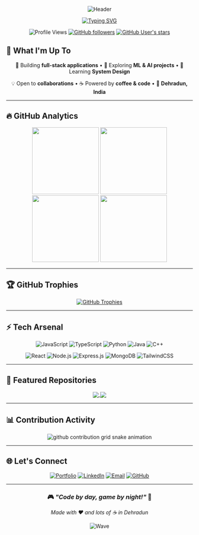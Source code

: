<div align="center">
  
![Header](https://capsule-render.vercel.app/api?type=waving&color=gradient&customColorList=12&height=300&section=header&text=Shaurya%20Bist&fontSize=70&fontColor=fff&animation=fadeIn&fontAlignY=38&desc=Full%20Stack%20Developer%20%7C%20ML%20Enthusiast&descAlignY=51&descAlign=62)

[![Typing SVG](https://readme-typing-svg.herokuapp.com?font=Fira+Code&weight=600&size=24&duration=3000&pause=1000&color=36BCF7FF&center=true&vCenter=true&multiline=true&width=600&height=100&lines=🚀+Building+the+future+with+code;🎯+CS+Student+%40+GEHU+Dehradun;🏆+Hackathon+Winner+%26+Problem+Solver)](https://git.io/typing-svg)

![Profile Views](https://komarev.com/ghpvc/?username=ShauryaBist21&label=Profile%20Views&color=36BCF7&style=for-the-badge)
[![GitHub followers](https://img.shields.io/github/followers/ShauryaBist21?label=Followers&style=for-the-badge&color=36BCF7)](https://github.com/ShauryaBist21)
[![GitHub User's stars](https://img.shields.io/github/stars/ShauryaBist21?label=Total%20Stars&style=for-the-badge&color=ffd700)](https://github.com/ShauryaBist21)

</div>

## 💫 What I'm Up To

<div align="center">

🔭 Building **full-stack applications** • 🤖 Exploring **ML & AI projects** • 🌱 Learning **System Design**

💡 Open to **collaborations** • ☕ Powered by **coffee & code** • 📍 **Dehradun, India**

</div>

---

## 🔥 GitHub Analytics

<div align="center">
  
<img height="180em" src="https://github-readme-stats.vercel.app/api?username=ShauryaBist21&show_icons=true&theme=react&hide_border=true&bg_color=0D1117&title_color=36BCF7&icon_color=36BCF7&text_color=c9d1d9&count_private=true&include_all_commits=true" />
<img height="180em" src="https://github-readme-stats.vercel.app/api/top-langs/?username=ShauryaBist21&layout=compact&theme=react&hide_border=true&bg_color=0D1117&title_color=36BCF7&text_color=c9d1d9&langs_count=6" />

</div>

<div align="center">

<img src="https://streak-stats.demolab.com?user=ShauryaBist21&theme=react&hide_border=true&background=0D1117&stroke=36BCF7&ring=36BCF7&fire=ffd700&currStreakLabel=36BCF7" height="180" />
<img src="https://github-readme-activity-graph.vercel.app/graph?username=ShauryaBist21&theme=react-dark&hide_border=true&bg_color=0D1117&color=36BCF7&line=36BCF7&point=ffd700" height="180" />

</div>

---

## 🏆 GitHub Trophies

<div align="center">
  
[![GitHub Trophies](https://github-profile-trophy.vercel.app/?username=ShauryaBist21&theme=algolia&no-frame=true&margin-w=15&margin-h=15&column=4&row=2)](https://github.com/ryo-ma/github-profile-trophy)

</div>

---

## ⚡ Tech Arsenal

<div align="center">

![JavaScript](https://img.shields.io/badge/JavaScript-F7DF1E?style=for-the-badge&logo=javascript&logoColor=black)
![TypeScript](https://img.shields.io/badge/TypeScript-007ACC?style=for-the-badge&logo=typescript&logoColor=white)
![Python](https://img.shields.io/badge/Python-3776AB?style=for-the-badge&logo=python&logoColor=white)
![Java](https://img.shields.io/badge/Java-ED8B00?style=for-the-badge&logo=java&logoColor=white)
![C++](https://img.shields.io/badge/C++-00599C?style=for-the-badge&logo=c%2B%2B&logoColor=white)

![React](https://img.shields.io/badge/React-20232A?style=for-the-badge&logo=react&logoColor=61DAFB)
![Node.js](https://img.shields.io/badge/Node.js-43853D?style=for-the-badge&logo=node.js&logoColor=white)
![Express.js](https://img.shields.io/badge/Express.js-404D59?style=for-the-badge&logo=express&logoColor=white)
![MongoDB](https://img.shields.io/badge/MongoDB-4EA94B?style=for-the-badge&logo=mongodb&logoColor=white)
![TailwindCSS](https://img.shields.io/badge/Tailwind_CSS-38B2AC?style=for-the-badge&logo=tailwind-css&logoColor=white)

</div>

---

## 🎯 Featured Repositories

<div align="center">

<a href="https://github.com/ShauryaBist21/Rishikesh_tourism">
  <img align="center" src="https://github-readme-stats.vercel.app/api/pin/?username=ShauryaBist21&repo=Rishikesh_tourism&theme=react&hide_border=true&bg_color=0D1117&title_color=36BCF7&text_color=c9d1d9" />
</a>
<a href="https://github.com/ShauryaBist21/Movie-Recommender">
  <img align="center" src="https://github-readme-stats.vercel.app/api/pin/?username=ShauryaBist21&repo=Movie-Recommender&theme=react&hide_border=true&bg_color=0D1117&title_color=36BCF7&text_color=c9d1d9" />
</a>

</div>

---

## 📊 Contribution Activity

<div align="center">
  
<picture>
  <source media="(prefers-color-scheme: dark)" srcset="https://raw.githubusercontent.com/ShauryaBist21/ShauryaBist21/output/github-contribution-grid-snake-dark.svg">
  <source media="(prefers-color-scheme: light)" srcset="https://raw.githubusercontent.com/ShauryaBist21/ShauryaBist21/output/github-contribution-grid-snake.svg">
  <img alt="github contribution grid snake animation" src="https://raw.githubusercontent.com/ShauryaBist21/ShauryaBist21/output/github-contribution-grid-snake.svg">
</picture>

</div>

---

## 🌐 Let's Connect

<div align="center">

[![Portfolio](https://img.shields.io/badge/Portfolio-FF5722?style=for-the-badge&logo=firefox&logoColor=white)](https://cr7-green.vercel.app/)
[![LinkedIn](https://img.shields.io/badge/LinkedIn-0077B5?style=for-the-badge&logo=linkedin&logoColor=white)](https://linkedin.com/in/shaurya-bist)
[![Email](https://img.shields.io/badge/Gmail-D14836?style=for-the-badge&logo=gmail&logoColor=white)](mailto:shauryabist2020@gmail.com)
[![GitHub](https://img.shields.io/badge/GitHub-100000?style=for-the-badge&logo=github&logoColor=white)](https://github.com/ShauryaBist21)

</div>

---

<div align="center">

### 🎮 *"Code by day, game by night!"* 🌙

*Made with ❤️ and lots of ☕ in Dehradun*

![Wave](https://capsule-render.vercel.app/api?type=waving&color=gradient&customColorList=12&height=120&section=footer)

</div>
